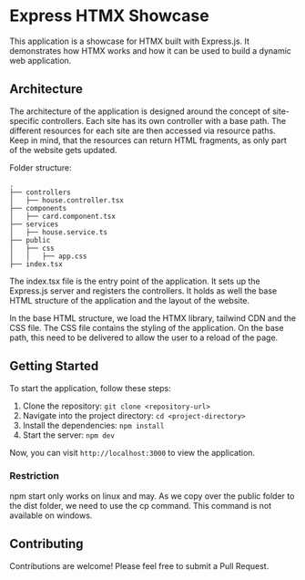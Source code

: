 # Express HTMX Showcase

This application is a showcase for HTMX built with Express.js. It demonstrates how HTMX works and how it can be used to build a dynamic web application.

## Architecture

The architecture of the application is designed around the concept of site-specific controllers. Each site has its own controller with a base path. The different resources for each site are then accessed via resource paths.
Keep in mind, that the resources can return HTML fragments, as only part of the website gets updated.

Folder structure:

```
.
├── controllers
│   ├── house.controller.tsx
├── components
│   ├── card.component.tsx
├── services
│   ├── house.service.ts
├── public
│   ├── css
│   │   ├── app.css
├── index.tsx
```

The index.tsx file is the entry point of the application. It sets up the Express.js server and registers the controllers.
It holds as well the base HTML structure of the application and the layout of the website.

In the base HTML structure, we load the HTMX library, tailwind CDN and the CSS file. The CSS file contains the styling of the application.
On the base path, this need to be delivered to allow the user to a reload of the page.

## Getting Started

To start the application, follow these steps:

1. Clone the repository: `git clone <repository-url>`
2. Navigate into the project directory: `cd <project-directory>`
3. Install the dependencies: `npm install`
4. Start the server: `npm dev`

Now, you can visit `http://localhost:3000` to view the application.

### Restriction

npm start only works on linux and may.
As we copy over the public folder to the dist folder, we need to use the cp command. This command is not available on windows.

## Contributing

Contributions are welcome! Please feel free to submit a Pull Request.
